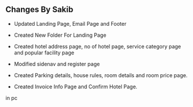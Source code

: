 ## Changes By Sakib
* Updated Landing Page, Email Page and Footer
* Created New Folder For Landing Page

* Created hotel address page, no of hotel page, service category page and popular facility page
* Modified sidenav and register page


* Created Parking details, house rules, room details and room price page.

* Created Invoice Info Page and Confirm Hotel Page.

in pc